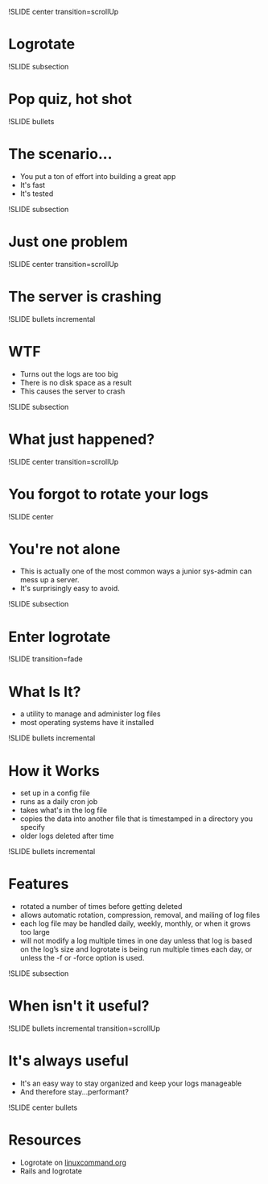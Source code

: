 !SLIDE center transition=scrollUp
# Logrotate #

!SLIDE subsection
# Pop quiz, hot shot #

!SLIDE bullets
# The scenario... #

* You put a ton of effort into building a great app
* It's fast
* It's tested

!SLIDE subsection
# Just one problem #

!SLIDE center transition=scrollUp
# The server is crashing #

!SLIDE bullets incremental
# WTF #

* Turns out the logs are too big
* There is no disk space as a result
* This causes the server to crash

!SLIDE subsection
# What just happened? #

!SLIDE center transition=scrollUp
# You forgot to rotate your logs #

!SLIDE center
# You're not alone #

* This is actually one of the most common ways a junior sys-admin can mess up a server.
* It's surprisingly easy to avoid.

!SLIDE subsection
# Enter logrotate #

!SLIDE transition=fade
# What Is It? #

* a utility to manage and administer log files
* most operating systems have it installed

!SLIDE bullets incremental
# How it Works #

* set up in a config file
* runs as a daily cron job
* takes what's in the log file
* copies the data into another file that is timestamped in a directory you specify
* older logs deleted after time

!SLIDE bullets incremental
# Features #

* rotated a number of times before getting deleted
* allows automatic rotation, compression, removal, and mailing of log files
* each log file may be handled daily, weekly, monthly, or when it grows too large
* will not  modify  a log  multiple  times  in  one  day unless that log is based on the log’s size and logrotate is being run multiple times  each day, or unless the -f or -force option is used.

!SLIDE subsection
# When isn't it useful? #

!SLIDE bullets incremental transition=scrollUp
# It's always useful #

* It's an easy way to stay organized and keep your logs manageable
* And therefore stay...performant?

!SLIDE center bullets
# Resources #

* Logrotate on [linuxcommand.org](http://linuxcommand.org/man_pages/logrotate8.html)
* Rails and logrotate